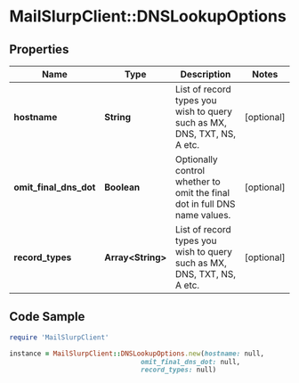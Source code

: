 # MailSlurpClient::DNSLookupOptions

## Properties

Name | Type | Description | Notes
------------ | ------------- | ------------- | -------------
**hostname** | **String** | List of record types you wish to query such as MX, DNS, TXT, NS, A etc. | [optional] 
**omit_final_dns_dot** | **Boolean** | Optionally control whether to omit the final dot in full DNS name values. | [optional] 
**record_types** | **Array&lt;String&gt;** | List of record types you wish to query such as MX, DNS, TXT, NS, A etc. | [optional] 

## Code Sample

```ruby
require 'MailSlurpClient'

instance = MailSlurpClient::DNSLookupOptions.new(hostname: null,
                                 omit_final_dns_dot: null,
                                 record_types: null)
```


